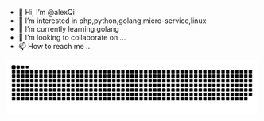 - 👋 Hi, I’m @alexQi
- 👀 I’m interested in php,python,golang,micro-service,linux
- 🌱 I’m currently learning golang
- 💞️ I’m looking to collaborate on ...
- 📫 How to reach me ...

<!---
alexQi/alexQi is a ✨ special ✨ repository because its `README.md` (this file) appears on your GitHub profile.
You can click the Preview link to take a look at your changes.
--->

![image](./github-contribution-grid-snake.svg)
